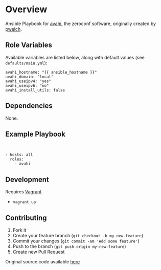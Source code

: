 # Overview

Ansible Playbook for [avahi](http://avahi.org/), the zeroconf software, originally created by [pwelch](https://github.com/pwelch/ansible-avahi).

## Role Variables

Available variables are listed below, along with default values (see `defaults/main.yml`):

```ansible
avahi_hostname: "{{ ansible_hostname }}"
avahi_domain: "local"
avahi_useipv4: "yes"
avahi_useipv6: "no"
avahi_install_utils: false
```

## Dependencies

None.

## Example Playbook

```ansible
---

- hosts: all
  roles:
    - avahi
```

## Development

Requires [Vagrant](http://www.vagrantup.com/)

- `vagrant up`

## Contributing

1. Fork it
2. Create your feature branch (`git checkout -b my-new-feature`)
3. Commit your changes (`git commit -am 'Add some feature'`)
4. Push to the branch (`git push origin my-new-feature`)
5. Create new Pull Request

Original source code available [here](https://github.com/pwelch/ansible-avahi)
